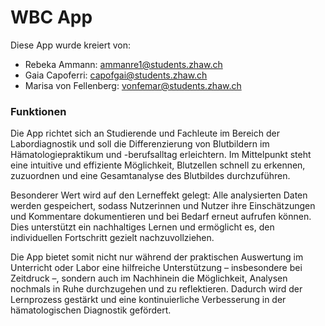 # WBC App
Diese App wurde kreiert von: 
- Rebeka Ammann: ammanre1@students.zhaw.ch
- Gaia Capoferri: capofgai@students.zhaw.ch
- Marisa von Fellenberg: vonfemar@students.zhaw.ch

### Funktionen
Die App richtet sich an Studierende und Fachleute im Bereich der Labordiagnostik und soll die Differenzierung von Blutbildern im Hämatologiepraktikum und -berufsalltag erleichtern. Im Mittelpunkt steht eine intuitive und effiziente Möglichkeit, Blutzellen schnell zu erkennen, zuzuordnen und eine Gesamtanalyse des Blutbildes durchzuführen.

Besonderer Wert wird auf den Lerneffekt gelegt: Alle analysierten Daten werden gespeichert, sodass Nutzerinnen und Nutzer ihre Einschätzungen und Kommentare dokumentieren und bei Bedarf erneut aufrufen können. Dies unterstützt ein nachhaltiges Lernen und ermöglicht es, den individuellen Fortschritt gezielt nachzuvollziehen.

Die App bietet somit nicht nur während der praktischen Auswertung im Unterricht oder Labor eine hilfreiche Unterstützung – insbesondere bei Zeitdruck –, sondern auch im Nachhinein die Möglichkeit, Analysen nochmals in Ruhe durchzugehen und zu reflektieren. Dadurch wird der Lernprozess gestärkt und eine kontinuierliche Verbesserung in der hämatologischen Diagnostik gefördert.